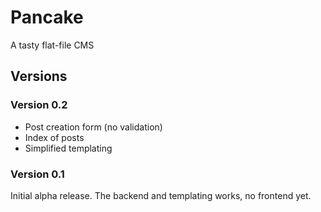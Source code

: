 # Pancake

A tasty flat-file CMS

## Versions

### Version 0.2

- Post creation form (no validation)
- Index of posts
- Simplified templating

### Version 0.1

Initial alpha release. The backend and templating works, no frontend yet.
